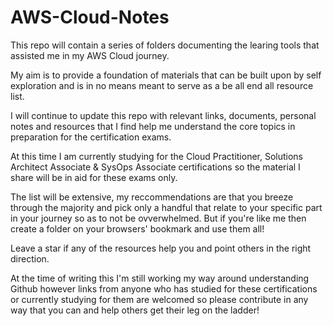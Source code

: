# AWS-Cloud-Notes

This repo will contain a series of folders documenting the learing tools that assisted me in my AWS Cloud journey.

My aim is to provide a foundation of materials that can be built upon by self exploration and is in no means meant to serve as a be all end all resource list.

I will continue to update this repo with relevant links, documents, personal notes and resources that I find help me understand the core topics in preparation for the certification exams. 

At this time I am currently studying for the Cloud Practitioner, Solutions Architect Associate & SysOps Associate certifications so the material I share will be in aid for these exams only. 

The list will be extensive, my reccommendations are that you breeze through the majority and pick only a handful that relate to your specific part in your journey so as to not be ovverwhelmed. But if you're like me then create a folder on your browsers' bookmark and use them all!

Leave a star if any of the resources help you and point others in the right direction. 

At the time of writing this I'm still working my way around understanding Github however links from anyone who has studied for these certifications or currently studying for them are welcomed so please contribute in any way that you can and help others get their leg on the ladder!
